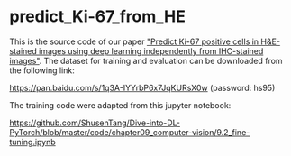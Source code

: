 # predict_Ki-67_from_HE
This is the source code of our paper ["Predict Ki-67 positive cells in H&E-stained images using deep learning independently from IHC-stained images"](https://www.frontiersin.org/articles/10.3389/fmolb.2020.00183/full). The dataset for training and evaluation can be downloaded from the following link:

https://pan.baidu.com/s/1q3A-IYYrbP6x7JqKURsX0w  (password: hs95) 

The training code were adapted from this jupyter notebook:

https://github.com/ShusenTang/Dive-into-DL-PyTorch/blob/master/code/chapter09_computer-vision/9.2_fine-tuning.ipynb
